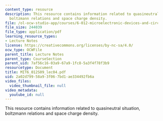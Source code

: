 ```yaml
---
content_type: resource
description: This resource contains information related to quasineutral situation,
  boltzmann relations and space charge density.
file: /ol-ocw-studio-app/courses/6-012-microelectronic-devices-and-circuits-spring-2009/2a02d79958a93f067bd1ae334492fb6a_MIT6_012S09_lec04.pdf
file_size: 244039
file_type: application/pdf
learning_resource_types:
- Lecture Notes
license: https://creativecommons.org/licenses/by-nc-sa/4.0/
ocw_type: OCWFile
parent_title: Lecture Notes
parent_type: CourseSection
parent_uid: 7af56c16-03a9-67a9-1fc8-5a3f4f78f3b9
resourcetype: Document
title: MIT6_012S09_lec04.pdf
uid: 2a02d799-58a9-3f06-7bd1-ae334492fb6a
video_files:
  video_thumbnail_file: null
video_metadata:
  youtube_id: null
---
```

This resource contains information related to quasineutral situation, boltzmann relations and space charge density.